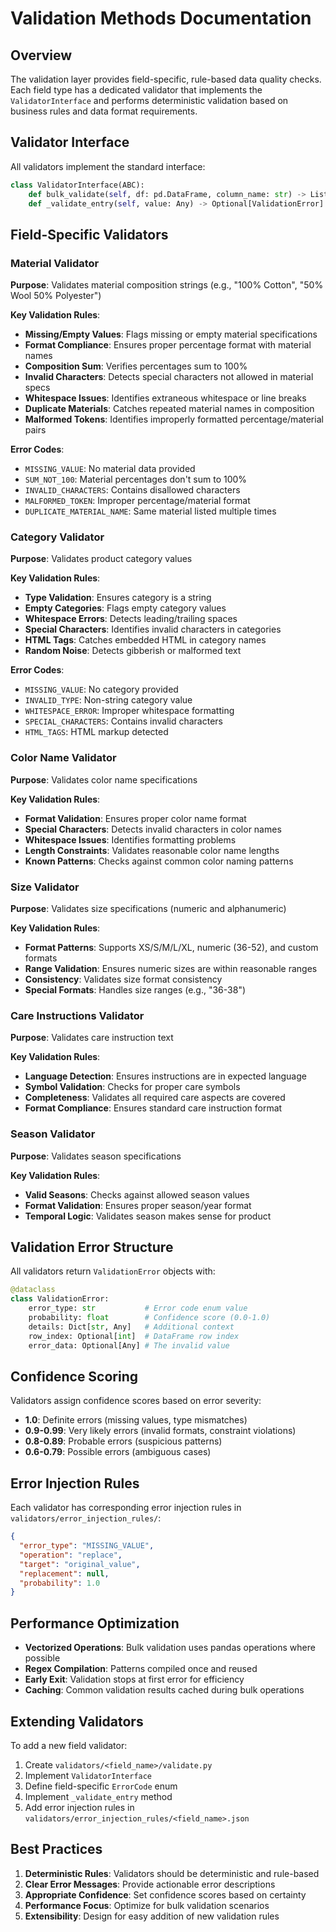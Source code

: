 # Validation Methods Documentation

## Overview

The validation layer provides field-specific, rule-based data quality checks. Each field type has a dedicated validator that implements the `ValidatorInterface` and performs deterministic validation based on business rules and data format requirements.

## Validator Interface

All validators implement the standard interface:

```python
class ValidatorInterface(ABC):
    def bulk_validate(self, df: pd.DataFrame, column_name: str) -> List[ValidationError]
    def _validate_entry(self, value: Any) -> Optional[ValidationError]
```

## Field-Specific Validators

### Material Validator

**Purpose**: Validates material composition strings (e.g., "100% Cotton", "50% Wool 50% Polyester")

**Key Validation Rules**:
- **Missing/Empty Values**: Flags missing or empty material specifications
- **Format Compliance**: Ensures proper percentage format with material names
- **Composition Sum**: Verifies percentages sum to 100%
- **Invalid Characters**: Detects special characters not allowed in material specs
- **Whitespace Issues**: Identifies extraneous whitespace or line breaks
- **Duplicate Materials**: Catches repeated material names in composition
- **Malformed Tokens**: Identifies improperly formatted percentage/material pairs

**Error Codes**:
- `MISSING_VALUE`: No material data provided
- `SUM_NOT_100`: Material percentages don't sum to 100%
- `INVALID_CHARACTERS`: Contains disallowed characters
- `MALFORMED_TOKEN`: Improper percentage/material format
- `DUPLICATE_MATERIAL_NAME`: Same material listed multiple times

### Category Validator

**Purpose**: Validates product category values

**Key Validation Rules**:
- **Type Validation**: Ensures category is a string
- **Empty Categories**: Flags empty category values
- **Whitespace Errors**: Detects leading/trailing spaces
- **Special Characters**: Identifies invalid characters in categories
- **HTML Tags**: Catches embedded HTML in category names
- **Random Noise**: Detects gibberish or malformed text

**Error Codes**:
- `MISSING_VALUE`: No category provided
- `INVALID_TYPE`: Non-string category value
- `WHITESPACE_ERROR`: Improper whitespace formatting
- `SPECIAL_CHARACTERS`: Contains invalid characters
- `HTML_TAGS`: HTML markup detected

### Color Name Validator

**Purpose**: Validates color name specifications

**Key Validation Rules**:
- **Format Validation**: Ensures proper color name format
- **Special Characters**: Detects invalid characters in color names
- **Whitespace Issues**: Identifies formatting problems
- **Length Constraints**: Validates reasonable color name lengths
- **Known Patterns**: Checks against common color naming patterns

### Size Validator

**Purpose**: Validates size specifications (numeric and alphanumeric)

**Key Validation Rules**:
- **Format Patterns**: Supports XS/S/M/L/XL, numeric (36-52), and custom formats
- **Range Validation**: Ensures numeric sizes are within reasonable ranges
- **Consistency**: Validates size format consistency
- **Special Formats**: Handles size ranges (e.g., "36-38")

### Care Instructions Validator

**Purpose**: Validates care instruction text

**Key Validation Rules**:
- **Language Detection**: Ensures instructions are in expected language
- **Symbol Validation**: Checks for proper care symbols
- **Completeness**: Validates all required care aspects are covered
- **Format Compliance**: Ensures standard care instruction format

### Season Validator

**Purpose**: Validates season specifications

**Key Validation Rules**:
- **Valid Seasons**: Checks against allowed season values
- **Format Validation**: Ensures proper season/year format
- **Temporal Logic**: Validates season makes sense for product

## Validation Error Structure

All validators return `ValidationError` objects with:

```python
@dataclass
class ValidationError:
    error_type: str           # Error code enum value
    probability: float        # Confidence score (0.0-1.0)
    details: Dict[str, Any]   # Additional context
    row_index: Optional[int]  # DataFrame row index
    error_data: Optional[Any] # The invalid value
```

## Confidence Scoring

Validators assign confidence scores based on error severity:
- **1.0**: Definite errors (missing values, type mismatches)
- **0.9-0.99**: Very likely errors (invalid formats, constraint violations)
- **0.8-0.89**: Probable errors (suspicious patterns)
- **0.6-0.79**: Possible errors (ambiguous cases)

## Error Injection Rules

Each validator has corresponding error injection rules in `validators/error_injection_rules/`:

```json
{
  "error_type": "MISSING_VALUE",
  "operation": "replace",
  "target": "original_value",
  "replacement": null,
  "probability": 1.0
}
```

## Performance Optimization

- **Vectorized Operations**: Bulk validation uses pandas operations where possible
- **Regex Compilation**: Patterns compiled once and reused
- **Early Exit**: Validation stops at first error for efficiency
- **Caching**: Common validation results cached during bulk operations

## Extending Validators

To add a new field validator:

1. Create `validators/<field_name>/validate.py`
2. Implement `ValidatorInterface`
3. Define field-specific `ErrorCode` enum
4. Implement `_validate_entry` method
5. Add error injection rules in `validators/error_injection_rules/<field_name>.json`

## Best Practices

1. **Deterministic Rules**: Validators should be deterministic and rule-based
2. **Clear Error Messages**: Provide actionable error descriptions
3. **Appropriate Confidence**: Set confidence scores based on certainty
4. **Performance Focus**: Optimize for bulk validation scenarios
5. **Extensibility**: Design for easy addition of new validation rules